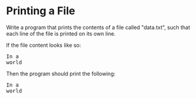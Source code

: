 # Printing a File

Write a program that prints the contents of a file called "data.txt", such that each line of the file is printed on its own line.

If the file content looks like so:

<pre>
In a
world
</pre>

Then the program should print the following:

<pre>
In a
world
</pre>